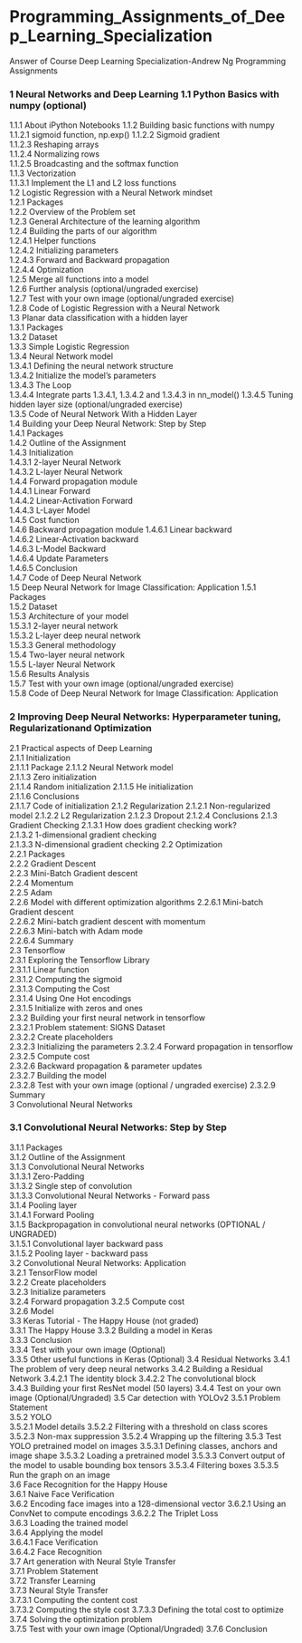 # Programming_Assignments_of_Deep_Learning_Specialization
Answer of Course Deep Learning Specialization-Andrew Ng Programming Assignments

### 1 Neural Networks and Deep Learning 1.1 Python Basics with numpy (optional) 
1.1.1 About iPython Notebooks
1.1.2 Building basic functions with numpy       
1.1.2.1 sigmoid function, np.exp()
1.1.2.2 Sigmoid gradient        
1.1.2.3 Reshaping arrays         
1.1.2.4 Normalizing rows    
1.1.2.5 Broadcasting and the softmax function  
1.1.3 Vectorization         
1.1.3.1 Implement the L1 and L2 loss functions   
1.2 Logistic Regression with a Neural Network mindset    
1.2.1 Packages             
1.2.2 Overview of the Problem set        
1.2.3 General Architecture of the learning algorithm     
1.2.4 Building the parts of our algorithm     
1.2.4.1 Helper functions          
1.2.4.2 Initializing parameters     
1.2.4.3 Forward and Backward propagation     
1.2.4.4 Optimization             
1.2.5 Merge all functions into a model        
1.2.6 Further analysis (optional/ungraded exercise)    
1.2.7 Test with your own image (optional/ungraded exercise)  
1.2.8 Code of Logistic Regression with a Neural Network   
1.3 Planar data classification with a hidden layer      
1.3.1 Packages                 
1.3.2 Dataset              
1.3.3 Simple Logistic Regression  
1.3.4 Neural Network model     
1.3.4.1 Defining the neural network structure  
1.3.4.2 Initialize the model’s parameters   
1.3.4.3 The Loop        
1.3.4.4 Integrate parts 1.3.4.1, 1.3.4.2 and 1.3.4.3 in nn_model() 
1.3.4.5 Tuning hidden layer size (optional/ungraded exercise)  
1.3.5 Code of Neural Network With a Hidden Layer      
1.4 Building your Deep Neural Network: Step by Step      
1.4.1 Packages    
1.4.2 Outline of the Assignment    
1.4.3 Initialization            
1.4.3.1 2-layer Neural Network    
1.4.3.2 L-layer Neural Network  
1.4.4 Forward propagation module     
1.4.4.1 Linear Forward        
1.4.4.2 Linear-Activation Forward     
1.4.4.3 L-Layer Model    
1.4.5 Cost function      
1.4.6 Backward propagation module 
1.4.6.1 Linear backward    
1.4.6.2 Linear-Activation backward   
1.4.6.3 L-Model Backward  
1.4.6.4 Update Parameters    
1.4.6.5 Conclusion  
1.4.7 Code of Deep Neural Network     
1.5 Deep Neural Network for Image Classification: Application 
1.5.1 Packages     
1.5.2 Dataset     
1.5.3 Architecture of your model   
1.5.3.1 2-layer neural network  
1.5.3.2 L-layer deep neural network  
1.5.3.3 General methodology        
1.5.4 Two-layer neural network       
1.5.5 L-layer Neural Network       
1.5.6 Results Analysis       
1.5.7 Test with your own image (optional/ungraded exercise)   
1.5.8 Code of Deep Neural Network for Image Classification: Application 
### 2 Improving Deep Neural Networks: Hyperparameter tuning, Regularizationand Optimization
2.1 Practical aspects of Deep Learning        
2.1.1 Initialization     
2.1.1.1 Package
2.1.1.2 Neural Network model   
2.1.1.3 Zero initialization    
2.1.1.4 Random initialization 
2.1.1.5 He initialization  
2.1.1.6 Conclusions   
2.1.1.7 Code of initialization 
2.1.2 Regularization 
2.1.2.1 Non-regularized model 
2.1.2.2 L2 Regularization 
2.1.2.3 Dropout 
2.1.2.4 Conclusions 
2.1.3 Gradient Checking 
2.1.3.1 How does gradient checking work?  
2.1.3.2 1-dimensional gradient checking     
2.1.3.3 N-dimensional gradient checking 
2.2 Optimization       
2.2.1 Packages          
2.2.2 Gradient Descent      
2.2.3 Mini-Batch Gradient descent  
2.2.4 Momentum          
2.2.5 Adam          
2.2.6 Model with different optimization algorithms 
2.2.6.1 Mini-batch Gradient descent    
2.2.6.2 Mini-batch gradient descent with momentum  
2.2.6.3 Mini-batch with Adam mode  
2.2.6.4 Summary         
2.3 Tensorflow         
2.3.1 Exploring the Tensorflow Library      
2.3.1.1 Linear function        
2.3.1.2 Computing the sigmoid       
2.3.1.3 Computing the Cost        
2.3.1.4 Using One Hot encodings        
2.3.1.5 Initialize with zeros and ones       
2.3.2 Building your first neural network in tensorflow  
2.3.2.1 Problem statement: SIGNS Dataset  
2.3.2.2 Create placeholders      
2.3.2.3 Initializing the parameters
2.3.2.4 Forward propagation in tensorflow     
2.3.2.5 Compute cost      
2.3.2.6 Backward propagation & parameter updates  
2.3.2.7 Building the model      
2.3.2.8 Test with your own image (optional / ungraded exercise) 
2.3.2.9 Summary         
3 Convolutional Neural Networks 
### 3.1 Convolutional Neural Networks: Step by Step    
3.1.1 Packages         
3.1.2 Outline of the Assignment  
3.1.3 Convolutional Neural Networks      
3.1.3.1 Zero-Padding           
3.1.3.2 Single step of convolution  
3.1.3.3 Convolutional Neural Networks - Forward pass  
3.1.4 Pooling layer          
3.1.4.1 Forward Pooling    
3.1.5 Backpropagation in convolutional neural networks (OPTIONAL / UNGRADED)   
3.1.5.1 Convolutional layer backward pass   
3.1.5.2 Pooling layer - backward pass     
3.2 Convolutional Neural Networks: Application    
3.2.1 TensorFlow model   
3.2.2 Create placeholders   
3.2.3 Initialize parameters    
3.2.4 Forward propagation
3.2.5 Compute cost  
3.2.6 Model    
3.3 Keras Tutorial - The Happy House (not graded)   
3.3.1 The Happy House 
3.3.2 Building a model in Keras   
3.3.3 Conclusion  
3.3.4 Test with your own image (Optional)    
3.3.5 Other useful functions in Keras (Optional)
3.4 Residual Networks 
3.4.1 The problem of very deep neural networks 
3.4.2 Building a Residual Network 
3.4.2.1 The identity block 
3.4.2.2 The convolutional block  
3.4.3 Building your first ResNet model (50 layers) 
3.4.4 Test on your own image (Optional/Ungraded) 
3.5 Car detection with YOLOv2 
3.5.1 Problem Statement  
3.5.2 YOLO   
3.5.2.1 Model details 
3.5.2.2 Filtering with a threshold on class scores  
3.5.2.3 Non-max suppression 
3.5.2.4 Wrapping up the filtering
3.5.3 Test YOLO pretrained model on images
3.5.3.1 Defining classes, anchors and image shape
3.5.3.2 Loading a pretrained model
3.5.3.3 Convert output of the model to usable bounding box tensors
3.5.3.4 Filtering boxes 
3.5.3.5 Run the graph on an image    
3.6 Face Recognition for the Happy House   
3.6.1 Naive Face Verification  
3.6.2 Encoding face images into a 128-dimensional vector 
3.6.2.1 Using an ConvNet to compute encodings 
3.6.2.2 The Triplet Loss  
3.6.3 Loading the trained model      
3.6.4 Applying the model         
3.6.4.1 Face Verification     
3.6.4.2 Face Recognition     
3.7 Art generation with Neural Style Transfer    
3.7.1 Problem Statement   
3.7.2 Transfer Learning    
3.7.3 Neural Style Transfer        
3.7.3.1 Computing the content cost   
3.7.3.2 Computing the style cost
3.7.3.3 Defining the total cost to optimize 
3.7.4 Solving the optimization problem  
3.7.5 Test with your own image (Optional/Ungraded) 
3.7.6 Conclusion 
